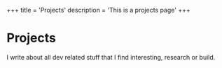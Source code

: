 +++
title = 'Projects'
description = 'This is a projects page'
+++

# Projects
I write about all dev related stuff that I find interesting, research or build.

